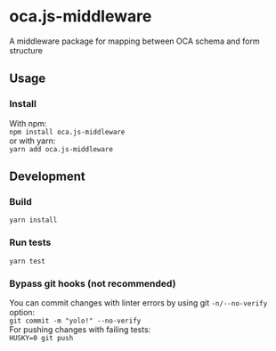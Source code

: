 # oca.js-middleware

A middleware package for mapping between OCA schema and form structure

## Usage

### Install

With npm:  
`npm install oca.js-middleware`  
or with yarn:  
`yarn add oca.js-middleware`

## Development

### Build

`yarn install`

### Run tests

`yarn test`

### Bypass git hooks (not recommended)

You can commit changes with linter errors by using git `-n/--no-verify` option:  
`git commit -m "yolo!" --no-verify`  
For pushing changes with failing tests:  
`HUSKY=0 git push`
